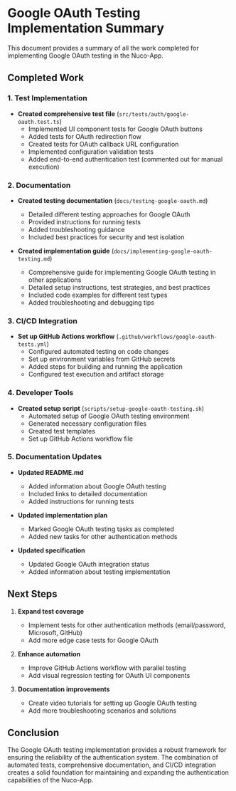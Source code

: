 # Google OAuth Testing Implementation Summary

This document provides a summary of all the work completed for implementing Google OAuth testing in the Nuco-App.

## Completed Work

### 1. Test Implementation

- **Created comprehensive test file** (`src/tests/auth/google-oauth.test.ts`)
  - Implemented UI component tests for Google OAuth buttons
  - Added tests for OAuth redirection flow
  - Created tests for OAuth callback URL configuration
  - Implemented configuration validation tests
  - Added end-to-end authentication test (commented out for manual execution)

### 2. Documentation

- **Created testing documentation** (`docs/testing-google-oauth.md`)
  - Detailed different testing approaches for Google OAuth
  - Provided instructions for running tests
  - Added troubleshooting guidance
  - Included best practices for security and test isolation

- **Created implementation guide** (`docs/implementing-google-oauth-testing.md`)
  - Comprehensive guide for implementing Google OAuth testing in other applications
  - Detailed setup instructions, test strategies, and best practices
  - Included code examples for different test types
  - Added troubleshooting and debugging tips

### 3. CI/CD Integration

- **Set up GitHub Actions workflow** (`.github/workflows/google-oauth-tests.yml`)
  - Configured automated testing on code changes
  - Set up environment variables from GitHub secrets
  - Added steps for building and running the application
  - Configured test execution and artifact storage

### 4. Developer Tools

- **Created setup script** (`scripts/setup-google-oauth-testing.sh`)
  - Automated setup of Google OAuth testing environment
  - Generated necessary configuration files
  - Created test templates
  - Set up GitHub Actions workflow file

### 5. Documentation Updates

- **Updated README.md**
  - Added information about Google OAuth testing
  - Included links to detailed documentation
  - Added instructions for running tests

- **Updated implementation plan**
  - Marked Google OAuth testing tasks as completed
  - Added new tasks for other authentication methods

- **Updated specification**
  - Updated Google OAuth integration status
  - Added information about testing implementation

## Next Steps

1. **Expand test coverage**
   - Implement tests for other authentication methods (email/password, Microsoft, GitHub)
   - Add more edge case tests for Google OAuth

2. **Enhance automation**
   - Improve GitHub Actions workflow with parallel testing
   - Add visual regression testing for OAuth UI components

3. **Documentation improvements**
   - Create video tutorials for setting up Google OAuth testing
   - Add more troubleshooting scenarios and solutions

## Conclusion

The Google OAuth testing implementation provides a robust framework for ensuring the reliability of the authentication system. The combination of automated tests, comprehensive documentation, and CI/CD integration creates a solid foundation for maintaining and expanding the authentication capabilities of the Nuco-App. 